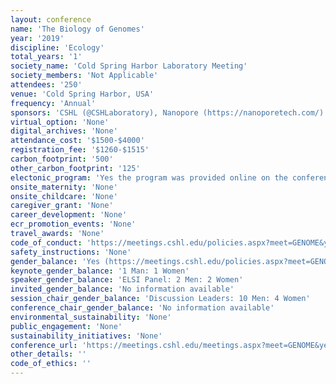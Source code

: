 ```yaml
---
layout: conference 
name: 'The Biology of Genomes'
year: '2019'
discipline: 'Ecology'
total_years: '1'
society_name: 'Cold Spring Harbor Laboratory Meeting'
society_members: 'Not Applicable'
attendees: '250'
venue: 'Cold Spring Harbor, USA'
frequency: 'Annual'
sponsors: 'CSHL (@CSHLaboratory), Nanopore (https://nanoporetech.com/) @nanopore, PACBio (https://www.pacb.com/), National Human Cancer Genome Institute (https://www.genome.gov/)'
virtual_option: 'None'
digital_archives: 'None'
attendance_cost: '$1500-$4000'
registration_fee: '$1260-$1515'
carbon_footprint: '500'
other_carbon_footprint: '125'
electonic_program: 'Yes the program was provided online on the conference website.'
onsite_maternity: 'None'
onsite_childcare: 'None'
caregiver_grant: 'None'
career_development: 'None'
ecr_promotion_events: 'None'
travel_awards: 'None'
code_of_conduct: 'https://meetings.cshl.edu/policies.aspx?meet=GENOME&year=19#conduct'
safety_instructions: 'None'
gender_balance: 'Yes (https://meetings.cshl.edu/policies.aspx?meet=GENOME&year=19#diversity)'
keynote_gender_balance: '1 Man: 1 Women'
speaker_gender_balance: 'ELSI Panel: 2 Men: 2 Women'
invited_gender_balance: 'No information available'
session_chair_gender_balance: 'Discussion Leaders: 10 Men: 4 Women'
conference_chair_gender_balance: 'No information available'
environmental_sustainability: 'None'
public_engagement: 'None'
sustainability_initiatives: 'None'
conference_url: 'https://meetings.cshl.edu/meetings.aspx?meet=GENOME&year=19'
other_details: ''
code_of_ethics: ''
---
```

